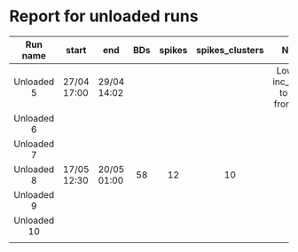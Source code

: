 # Report for unloaded runs

|  Run name  | start       | end         | BDs | spikes | spikes_clusters | Notes |
|:----------:|-------------|-------------|:---:|:------:|:---------------:|:------:|
| Unloaded 5 | 27/04 17:00 | 29/04 14:02 |     |        |                 |  Lowered inc_ref_thr to 0.41 from 0.48 |
| Unloaded 6 |             |             |     |        |                 |   |
| Unloaded 7 |             |             |     |        |                 |   |
| Unloaded 8 | 17/05 12:30 | 20/05 01:00 | 58  |  12    |   10            |   |
| Unloaded 9 |             |             |     |        |                 |   |
| Unloaded 10|             |             |     |        |                 |   |
|            |             |             |     |        |                 |   |
